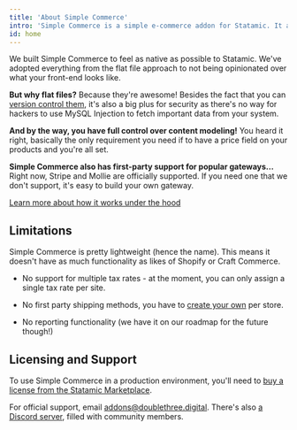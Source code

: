 ```yaml
---
title: 'About Simple Commerce'
intro: 'Simple Commerce is a simple e-commerce addon for Statamic. It allows you to enjoy the benefits of flat files while giving you the power you need for small-medium sized e-commerce websites.'
id: home
---
```

We built Simple Commerce to feel as native as possible to Statamic. We've adopted everything from the flat file approach to not being opinionated over what your front-end looks like.

**But why flat files?** Because they're awesome! Besides the fact that you can [version control them](/knowledge-base/version-control-strategies), it's also a big plus for security as there's no way for hackers to use MySQL Injection to fetch important data from your system.

**And by the way, you have full control over content modeling!** You heard it right, basically the only requirement you need if to have a price field on your products and you're all set. 

**Simple Commerce also has first-party support for popular gateways...** Right now, Stripe and Mollie are officially supported. If you need one that we don't support, it's easy to build your own gateway.

[Learn more about how it works under the hood](/under-the-hood)

## Limitations
Simple Commerce is pretty lightweight (hence the name). This means it doesn't have as much functionality as likes of Shopify or Craft Commerce.

* No support for multiple tax rates - at the moment, you can only assign a single tax rate per site.

* No first party shipping methods, you have to [create your own](/shipping) per store.

* No reporting functionality (we have it on our roadmap for the future though!)

## Licensing and Support

To use Simple Commerce in a production environment, you'll need to [buy a license from the Statamic Marketplace](https://statamic.com/addons/double-three-digital/simple-commerce).

For official support, email [addons@doublethree.digital](mailto:addons@doublethree.digital). There's also [a Discord server](/discord), filled with community members.